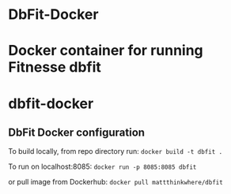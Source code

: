 # DbFit-Docker
Docker container for running Fitnesse dbfit
=======
# dbfit-docker
## DbFit Docker configuration

To build locally, from repo directory run:
`docker build -t dbfit .`

To run on localhost:8085:
`docker run -p 8085:8085 dbfit`

or pull image from Dockerhub:
`docker pull mattthinkwhere/dbfit`

